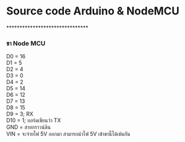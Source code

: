 # Source code Arduino & NodeMCU
******************************* <br>
### ขา Node MCU <br>
D0 = 16 <br>
D1 = 5 <br>
D2 = 4 <br>
D3 = 0 <br>
D4 = 2 <br>
D5 = 14 <br>
D6 = 12 <br>
D7 = 13 <br>
D8 = 15 <br>
D9 = 3; RX <br>
D10 = 1; บอร์ดเขียนว่า TX <br>
GND = สายกราวน์ดิน <br>
VIN = จะจ่ายไฟ 5V ออกมา สามารถนำไฟ 5V เข้าขานี้ได้เช่นกัน



